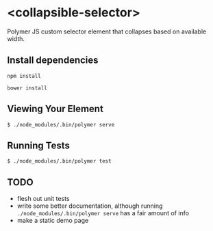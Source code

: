 # \<collapsible-selector\>

Polymer JS custom selector element that collapses based on available width.

## Install dependencies

`npm install`

`bower install`

## Viewing Your Element

```
$ ./node_modules/.bin/polymer serve
```

## Running Tests

```
$ ./node_modules/.bin/polymer test
```

## TODO

- flesh out unit tests
- write some better documentation, although running `./node_modules/.bin/polymer serve` has a fair amount of info
- make a static demo page
